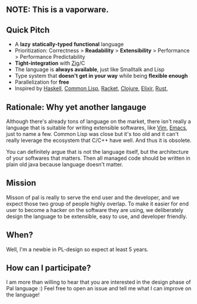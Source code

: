 ## NOTE: This is a vaporware.

## Quick Pitch
- A **lazy** **statically-typed** **functional** language
- Prioritization: Correctness > **Readability** > **Extensibility** > Performance > Performance Predictability
- **Tight-integration** with [Zig](https://ziglang.org/)/C
- The language is **always available**, just like Smalltalk and Lisp
- Type system that **doesn't get in your way** while being **flexible enough**
- Parallelization for **free**
- Inspired by [Haskell](https://www.haskell.org/), [Common Lisp](https://lisp-lang.org/), [Racket](https://racket-lang.org/), [Clojure](https://clojure.org/), [Elixir](https://elixir-lang.org/), [Rust](https://www.rust-lang.org/), 

## Rationale: Why yet another langauge

Although there's already tons of language on the market, there isn't really a language that is suitable for writing extensible softwares, like [Vim](https://www.vim.org/), [Emacs](https://www.gnu.org/software/emacs/), just to name a few. Common Lisp was close but it's too old and it can't really leverage the ecosystem that C/C++ have well. And thus it is obsolete.

You can definitely argue that is not the language itself, but the architecture of your softwares that matters. Then all managed code should be written in plain old java because language doesn't matter.

## Mission

Misson of pal is really to serve the end user and the developer, and we expect those two group of people highly overlap. To make it easier for end user to become a hacker on the software they are using, we deliberately design the language to be extensible, easy to use, and developer friendly.

## When?

Well, I'm a newbie in PL-design so expect at least 5 years.

## How can I participate?

I am more than willing to hear that you are interested in the design phase of Pal language :) Feel free to open an issue and tell me what I can improve on the language!
